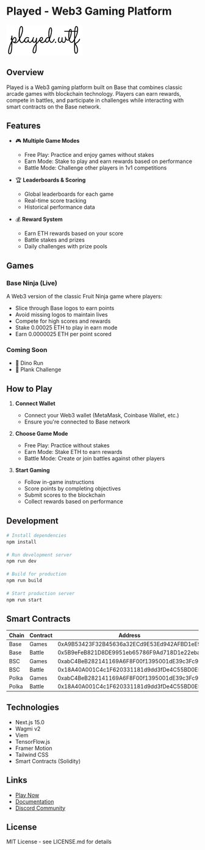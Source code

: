 
# Played - Web3 Gaming Platform

<img src="/public/logo.png" width="200" alt="Played Logo">

## Overview

Played is a Web3 gaming platform built on Base that combines classic arcade games with blockchain technology. Players can earn rewards, compete in battles, and participate in challenges while interacting with smart contracts on the Base network.

## Features

- 🎮 **Multiple Game Modes**
  - Free Play: Practice and enjoy games without stakes
  - Earn Mode: Stake to play and earn rewards based on performance
  - Battle Mode: Challenge other players in 1v1 competitions

- 🏆 **Leaderboards & Scoring**
  - Global leaderboards for each game
  - Real-time score tracking
  - Historical performance data

- 💰 **Reward System**
  - Earn ETH rewards based on your score
  - Battle stakes and prizes
  - Daily challenges with prize pools

## Games

### Base Ninja (Live)
A Web3 version of the classic Fruit Ninja game where players:
- Slice through Base logos to earn points
- Avoid missing logos to maintain lives
- Compete for high scores and rewards
- Stake 0.00025 ETH to play in earn mode
- Earn 0.0000025 ETH per point scored

### Coming Soon
- 🦖 Dino Run
- 🏃 Plank Challenge

## How to Play

1. **Connect Wallet**
   - Connect your Web3 wallet (MetaMask, Coinbase Wallet, etc.)
   - Ensure you're connected to Base network

2. **Choose Game Mode**
   - Free Play: Practice without stakes
   - Earn Mode: Stake ETH to earn rewards
   - Battle Mode: Create or join battles against other players

3. **Start Gaming**
   - Follow in-game instructions
   - Score points by completing objectives
   - Submit scores to the blockchain
   - Collect rewards based on performance

## Development

```bash
# Install dependencies
npm install

# Run development server
npm run dev

# Build for production
npm run build

# Start production server
npm run start
```

## Smart Contracts

| Chain | Contract | Address                                    |
| ----- | -------- | ------------------------------------------ |
| Base  | Games    | 0xA9B53423F32B45636a32ECd9E53Ed942AFBD1eE9 |
| Base  | Battle   | 0x5B9eFeB821D8DE9951eb65786F9Ad718D1e22eba |
| BSC   | Games    | 0xabC4BeB282141169A6F8F00f1395001dE39c3Fc9 |
| BSC   | Battle   | 0x18A40A001C4c1F620331181d9dd3fDe4C55BD0E5 |
| Polka | Games    | 0xabC4BeB282141169A6F8F00f1395001dE39c3Fc9 |
| Polka | Battle   | 0x18A40A001C4c1F620331181d9dd3fDe4C55BD0E5 |

## Technologies

- Next.js 15.0
- Wagmi v2
- Viem
- TensorFlow.js
- Framer Motion
- Tailwind CSS
- Smart Contracts (Solidity)

## Links

- [Play Now](https://played.com)
- [Documentation](https://docs.played.com)
- [Discord Community](https://discord.gg/played)

## License

MIT License - see LICENSE.md for details

